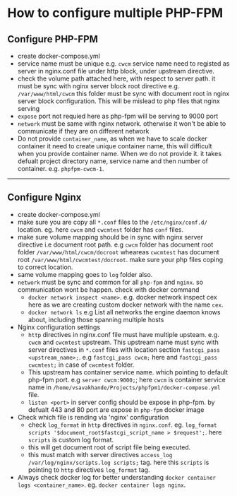 # How to configure multiple PHP-FPM
## Configure PHP-FPM
 - create docker-compose.yml
 - service name must be unique e.g. `cwcm` service name need to registed as server in nginx.conf file under http block, under upstream directive.
 - check the volume path attached here, with respect to server path. it must be sync with nginx server block root directive e.g. `/var/www/html/cwcm` this folder must be sync with document root in nginx server block configuration. This will be mislead to php files that nginx serving
 - `expose` port not requied here as php-fpm will be serving to 9000 port
 - `network` must be same with nginx network. otherwise it won't be able to communicate if they are on different network
 - Do not provide `container_name`, as when we have to scale docker container it need to create unique container name, this will difficult when you provide container name. When we do not provide it. it takes defualt project directory name, service name and then number of container. e.g. `phpfpm-cwcm-1`.
___

## Configure Nginx
 - create docker-compose.yml
 - make sure you are copy all `*.conf` files to the `/etc/nginx/conf.d/` location. eg. here `cwcm` and `cwcmtest` folder has `conf` files.
 - make sure volume mapping should be in sync with nginx server directive i.e document root path. e.g `cwcm` folder has document root folder `/var/www/html/cwcm/docroot` wheareas `cwcmtest` has document root `/var/www/html/cwcmtest/docroot`. make sure your php files coping to correct location.
 - same volume mapping goes to `log` folder also.
 - `network` must be sync and common for all `php-fpm` and `nginx`. so communication wont be happen. check with docker command
    - `docker network inspect <name>`. e.g. docker network inspect cex here as we are creating custom docker network with the name `cex`.
    - `docker network ls` e.g List all networks the engine daemon knows about, including those spanning multiple hosts
 - Nginx configuration settings
    - `http` directives in nginx.conf file must have multiple upsteam. e.g. `cwcm` and `cwcmtest` upstream. This upstream name must sync with server directives in `*.conf` files with location section `fastcgi_pass <upstream_name>;`. e.g `fastcgi_pass cwcm;` here and `fastcgi_pass cwcmtest;` in case of `cwcmtest` folder.
    - This upstream has container service name. which pointing to default php-fpm port. e.g `server cwcm:9000;`; here `cwcm` is container service name in `/home/vsavakhande/Projects/phpfpm1/docker-compose.yml` file.
    - `listen <port>` in server config should be expose in php-fpm. by defualt 443 and 80 port are expose in `php-fpm` docker image
 - Check which file is rending via 'nginx' configuration
    - check `log_format` in `http` directives in `nginx.conf`. eg. `log_format scripts '$document_root$fastcgi_script_name > $request';`. here `scripts` is custom log format.
    - this will get document root of script file being executed.
    - this must match with server directives `access_log /var/log/nginx/scripts.log scripts;` tag. here this `scripts` is pointing to `http` directives `log_format` tag.
 - Always check docker log for better understanding `docker container logs <container_name>`. eg. `docker container logs nginx`.

